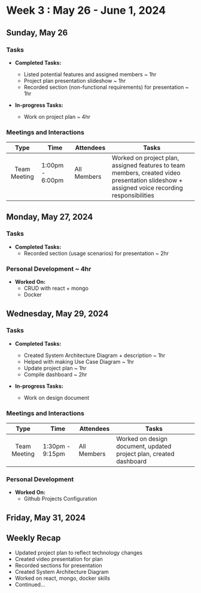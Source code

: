 # Week 3 : May 26 - June 1, 2024

## Sunday, May 26

### Tasks
- **Completed Tasks:**
  - Listed potential features and assigned members ~ 1hr 
  - Project plan presentation slideshow ~ 1hr
  - Recorded section (non-functional requirements) for presentation ~ 1hr

- **In-progress Tasks:**
  - Work on project plan ~ 4hr

### Meetings and Interactions
| Type  | Time | Attendees |  Tasks |
| :-------------: | ------------- |------------- |------------- |
| Team Meeting  &nbsp; &nbsp; &nbsp; &nbsp; | 1:00pm - 6:00pm  &nbsp; &nbsp; &nbsp; &nbsp; &nbsp; &nbsp; | All Members  &nbsp; &nbsp; | Worked on project plan, assigned features to team members, created video presentation slideshow + assigned voice recording responsibilities |

## Monday, May 27, 2024

### Tasks
- **Completed Tasks:**
  - Recorded section (usage scenarios) for presentation ~ 2hr

### Personal Development ~ 4hr
- **Worked On:**
  - CRUD with react + mongo 
  - Docker

## Wednesday, May 29, 2024

### Tasks
- **Completed Tasks:**
  - Created System Architecture Diagram + description ~ 1hr
  - Helped with making Use Case Diagram ~ 1hr
  - Update project plan ~ 1hr
  - Compile dashboard ~ 2hr
    
- **In-progress Tasks:**
  - Work on design document

### Meetings and Interactions
| Type | Time | Attendees | Tasks |
| :-------------: | ------------- |------------- |------------- |
| Team Meeting | 1:30pm - 9:15pm | All Members | Worked on design document, updated project plan, created dashboard|

### Personal Development
- **Worked On:**
  - Github Projects Configuration
 
## Friday, May 31, 2024

## Weekly Recap
- Updated project plan to reflect technology changes
- Created video presentation for plan
- Recorded sections for presentation
- Created System Architecture Diagram
- Worked on react, mongo, docker skills
- Continued...
